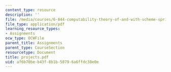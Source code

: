```yaml
---
content_type: resource
description: ''
file: /media/courses/6-844-computability-theory-of-and-with-scheme-spring-2003/af6b70beb43f8b1b50796a6ffdc38e0e_projects.pdf
file_type: application/pdf
learning_resource_types:
- Assignments
ocw_type: OCWFile
parent_title: Assignments
parent_type: CourseSection
resourcetype: Document
title: projects.pdf
uid: af6b70be-b43f-8b1b-5079-6a6ffdc38e0e
---
```


